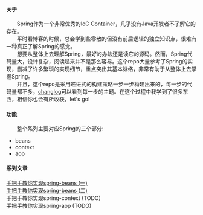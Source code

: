 #### 关于
&emsp;&emsp;Spring作为一个非常优秀的IoC Container，几乎没有Java开发者不了解它的存在。<br/>
&emsp;&emsp;平时看博客的时候，总会学到些零散的但没有前后逻辑的独立知识点，很难有一种真正了解Spring的感觉。<br/>
&emsp;&emsp;想要从整体上去理解Spring，最好的办法还是读它的源码。然而，Spring代码量大，设计复杂，阅读起来并不是那么容易。这个repo大量参考了Spring的实现，删减了许多繁琐的实现细节，重点突出其基本脉络，非常有助于从整体上去掌握Spring。<br/>
&emsp;&emsp;并且，这个repo是采用递进式的构建策略一步一步构建出来的，每一步的代码量都不多，[changlog](changlog.md)可以看到每一步的主题。在这个过程中我学到了很多东西，相信你也会有所收获，let's go!<br/>

#### 功能
&emsp;&emsp;整个系列主要对应Spring的三个部分:
- beans
- context
- aop

#### 系列文章
[手把手教你实现spring-beans (一)](https://juejin.im/post/5d9d3f52f265da5ba0777d45)<br/>
[手把手教你实现spring-beans (二)](https://juejin.im/post/5d9da52ef265da5b8e0f08ed)<br/>
手把手教你实现spring-context (TODO)<br/>
手把手教你实现spring-aop (TODO)<br/>